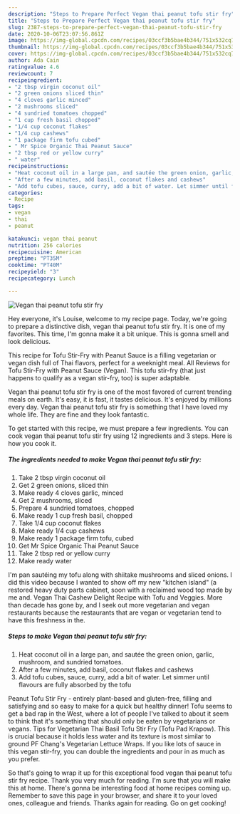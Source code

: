 ```yaml
---
description: "Steps to Prepare Perfect Vegan thai peanut tofu stir fry"
title: "Steps to Prepare Perfect Vegan thai peanut tofu stir fry"
slug: 2387-steps-to-prepare-perfect-vegan-thai-peanut-tofu-stir-fry
date: 2020-10-06T23:07:56.861Z
image: https://img-global.cpcdn.com/recipes/03ccf3b5bae4b344/751x532cq70/vegan-thai-peanut-tofu-stir-fry-recipe-main-photo.jpg
thumbnail: https://img-global.cpcdn.com/recipes/03ccf3b5bae4b344/751x532cq70/vegan-thai-peanut-tofu-stir-fry-recipe-main-photo.jpg
cover: https://img-global.cpcdn.com/recipes/03ccf3b5bae4b344/751x532cq70/vegan-thai-peanut-tofu-stir-fry-recipe-main-photo.jpg
author: Ada Cain
ratingvalue: 4.6
reviewcount: 7
recipeingredient:
- "2 tbsp virgin coconut oil"
- "2 green onions sliced thin"
- "4 cloves garlic minced"
- "2 mushrooms sliced"
- "4 sundried tomatoes chopped"
- "1 cup fresh basil chopped"
- "1/4 cup coconut flakes"
- "1/4 cup cashews"
- "1 package firm tofu cubed"
- " Mr Spice Organic Thai Peanut Sauce"
- "2 tbsp red or yellow curry"
- " water"
recipeinstructions:
- "Heat coconut oil in a large pan, and sautée the green onion, garlic, mushroom, and sundried tomatoes."
- "After a few minutes, add basil, coconut flakes and cashews"
- "Add tofu cubes, sauce, curry, add a bit of water. Let simmer until flavours are fully absorbed by the tofu"
categories:
- Recipe
tags:
- vegan
- thai
- peanut

katakunci: vegan thai peanut 
nutrition: 256 calories
recipecuisine: American
preptime: "PT35M"
cooktime: "PT40M"
recipeyield: "3"
recipecategory: Lunch

---
```



![Vegan thai peanut tofu stir fry](https://img-global.cpcdn.com/recipes/03ccf3b5bae4b344/751x532cq70/vegan-thai-peanut-tofu-stir-fry-recipe-main-photo.jpg)

Hey everyone, it's Louise, welcome to my recipe page. Today, we're going to prepare a distinctive dish, vegan thai peanut tofu stir fry. It is one of my favorites. This time, I'm gonna make it a bit unique. This is gonna smell and look delicious.

This recipe for Tofu Stir-Fry with Peanut Sauce is a filling vegetarian or vegan dish full of Thai flavors, perfect for a weeknight meal. All Reviews for Tofu Stir-Fry with Peanut Sauce (Vegan). This tofu stir-fry (that just happens to qualify as a vegan stir-fry, too) is super adaptable.

Vegan thai peanut tofu stir fry is one of the most favored of current trending meals on earth. It's easy, it is fast, it tastes delicious. It's enjoyed by millions every day. Vegan thai peanut tofu stir fry is something that I have loved my whole life. They are fine and they look fantastic.


To get started with this recipe, we must prepare a few ingredients. You can cook vegan thai peanut tofu stir fry using 12 ingredients and 3 steps. Here is how you cook it.

<!--inarticleads1-->

##### The ingredients needed to make Vegan thai peanut tofu stir fry:

1. Take 2 tbsp virgin coconut oil
1. Get 2 green onions, sliced thin
1. Make ready 4 cloves garlic, minced
1. Get 2 mushrooms, sliced
1. Prepare 4 sundried tomatoes, chopped
1. Make ready 1 cup fresh basil, chopped
1. Take 1/4 cup coconut flakes
1. Make ready 1/4 cup cashews
1. Make ready 1 package firm tofu, cubed
1. Get  Mr Spice Organic Thai Peanut Sauce
1. Take 2 tbsp red or yellow curry
1. Make ready  water


I&#39;m pan sautéing my tofu along with shiitake mushrooms and sliced onions. I did this video because I wanted to show off my new &#34;kitchen island&#34; (a restored heavy duty parts cabinet, soon with a reclaimed wood top made by me and. Vegan Thai Cashew Delight Recipe with Tofu and Veggies. More than decade has gone by, and I seek out more vegetarian and vegan restaurants because the restaurants that are vegan or vegetarian tend to have this freshness in the. 

<!--inarticleads2-->

##### Steps to make Vegan thai peanut tofu stir fry:

1. Heat coconut oil in a large pan, and sautée the green onion, garlic, mushroom, and sundried tomatoes.
1. After a few minutes, add basil, coconut flakes and cashews
1. Add tofu cubes, sauce, curry, add a bit of water. Let simmer until flavours are fully absorbed by the tofu


Peanut Tofu Stir Fry - entirely plant-based and gluten-free, filling and satisfying and so easy to make for a quick but healthy dinner! Tofu seems to get a bad rap in the West, where a lot of people I&#39;ve talked to about it seem to think that it&#39;s something that should only be eaten by vegetarians or vegans. Tips for Vegetarian Thai Basil Tofu Stir Fry (Tofu Pad Krapow). This is crucial because it holds less water and its texture is most similar to ground PF Chang&#39;s Vegetarian Lettuce Wraps. If you like lots of sauce in this vegan stir-fry, you can double the ingredients and pour in as much as you prefer. 

So that's going to wrap it up for this exceptional food vegan thai peanut tofu stir fry recipe. Thank you very much for reading. I'm sure that you will make this at home. There's gonna be interesting food at home recipes coming up. Remember to save this page in your browser, and share it to your loved ones, colleague and friends. Thanks again for reading. Go on get cooking!
